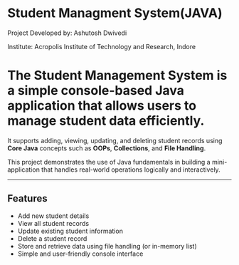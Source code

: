 # Student Managment System(JAVA) 


Project Developed by: Ashutosh Dwivedi 

Institute: Acropolis Institute of Technology and Research, Indore






# The **Student Management System** is a simple console-based Java application that allows users to manage student data efficiently.
It supports adding, viewing, updating, and deleting student records using **Core Java** concepts such as **OOPs**, **Collections**, and **File Handling**.

This project demonstrates the use of Java fundamentals in building a mini-application that handles real-world operations logically and interactively.

---

##  Features
-   Add new student details
-   View all student records
-   Update existing student information
-   Delete a student record
-   Store and retrieve data using file handling (or in-memory list)
-   Simple and user-friendly console interface  


